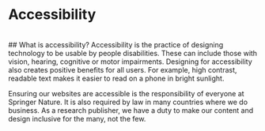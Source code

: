 # Accessibility

 <br />
## What is accessibility?
Accessibility is the practice of designing technology to be usable by people disabilities. These can include those with vision, hearing, cognitive or motor impairments. Designing for accessibility also creates positive benefits for all users. For example, high contrast, readable text makes it easier to read on a phone in bright sunlight.

Ensuring our websites are accessible is the responsibility of everyone at Springer Nature. It is also required by law in many countries where we do business. As a research publisher, we have a duty to make our content and design inclusive for the many, not the few.
